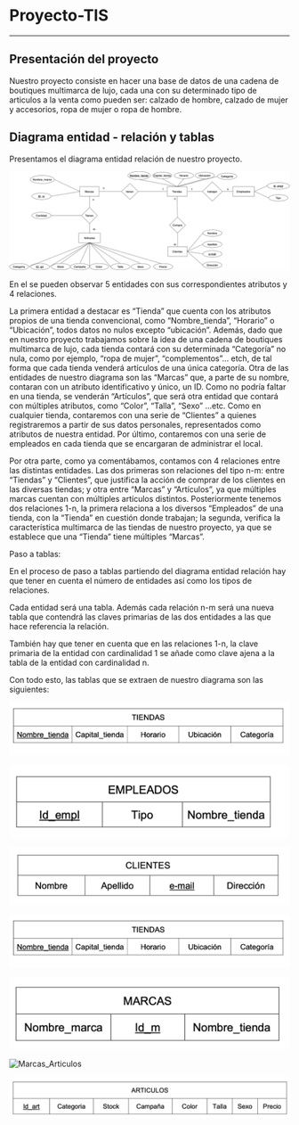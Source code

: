 # Proyecto-TIS

---

## Presentación del proyecto

Nuestro proyecto consiste en hacer una base de datos de una cadena de boutiques multimarca de lujo, cada una con su determinado tipo de articulos a la venta como pueden ser: calzado de hombre, calzado de mujer y accesorios, ropa de mujer o ropa de hombre.

## Diagrama entidad - relación y tablas

Presentamos el diagrama entidad relación de nuestro proyecto. 

![DiagramaER](DiagramaER.jpg) 


En el se pueden observar 5 entidades con sus correspondientes atributos y 4 relaciones. 
 
La primera entidad a destacar es “Tienda” que cuenta con los atributos propios de una tienda convencional, como  “Nombre_tienda”, “Horario” o “Ubicación”, todos datos no nulos excepto “ubicación”. Además, dado que en nuestro proyecto trabajamos sobre la idea de una cadena de boutiques multimarca de lujo, cada tienda contará con su determinada “Categoría” no nula, como por ejemplo, “ropa de mujer”, “complementos”… etch, de tal forma que cada tienda venderá artículos de una única categoría. 
Otra de las entidades de nuestro diagrama son las “Marcas” que, a parte de su nombre, contaran con un atributo identificativo y único, un ID. 
Como no podría faltar en una tienda, se venderán “Artículos”, que será otra entidad que contará con múltiples atributos, como “Color”, “Talla”, “Sexo” …etc. 
Como en cualquier tienda, contaremos con una serie de “Clientes” a quienes registraremos a partir de sus datos personales, representados como atributos de nuestra entidad. 
Por último, contaremos con una serie de empleados en cada tienda que se encargaran de administrar el local. 
 
Por otra parte, como ya comentábamos, contamos con 4 relaciones entre las distintas entidades. Las dos primeras son relaciones del tipo n-m:  entre “Tiendas” y “Clientes”, que justifica la acción de comprar de los clientes en las diversas tiendas; y otra entre “Marcas” y “Artículos”, ya que múltiples marcas cuentan con múltiples artículos distintos. Posteriormente tenemos dos relaciones 1-n, la primera relaciona a los diversos “Empleados” de una tienda, con la “Tienda” en cuestión donde trabajan; la segunda, verifica la característica multimarca de las tiendas de nuestro proyecto, ya que se establece que  una “Tienda” tiene múltiples “Marcas”. 
 
Paso a tablas: 
 
En el proceso de paso a tablas partiendo del diagrama entidad relación hay que tener en cuenta el número de entidades así como los tipos de relaciones. 
 
Cada entidad será una tabla. Además cada relación n-m será una nueva tabla que contendrá las claves primarias de las dos entidades a las que hace referencia la relación. 
 
También hay que tener en cuenta que en las relaciones 1-n, la clave primaria de la entidad con cardinalidad 1 se añade como clave ajena a la tabla de la entidad con cardinalidad n. 

Con todo esto, las tablas que se extraen de nuestro diagrama son las siguientes:

![tiendas](tiendas.png) 

![Empleados](Empleados.png) 

![clientes](clientes.png) 

![Tiendas_clientes](Tiendas.png) 

![Marcas](Marcas.png) 

![Marcas_Articulos](Marcas_Articulos.png) 

![Articulos](Articulos.png) 
